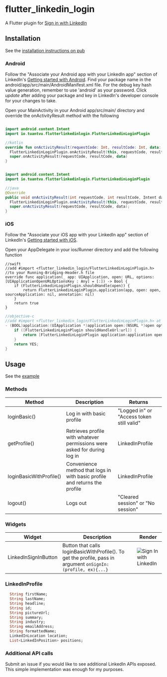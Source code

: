 # flutter_linkedin_login

A Flutter plugin for [Sign in with LinkedIn](https://developer.linkedin.com/docs/signin-with-linkedin)

## Installation
See the [installation instructions on pub](https://pub.dartlang.org/packages/flutter_linkedin_login#-installing-tab-)

### Android
Follow the "Associate your Android app with your LinkedIn app" section of LinkedIn's
[Getting started with Android](https://developer.linkedin.com/docs/android-sdk). 
Find your package name in the android/app/src/main/AndroidManifest.xml file.
For the debug key hash value generation, remember to use 'android' as your password.
Click *update* after adding your package and key in 
LinkedIn's developer console for your changes to take.  
  
Open your MainActivity in your Android app/src/main/ directory and override the
onActivityResult method with the following
```kotlin

import android.content.Intent
import io.tuantvu.flutterlinkedinlogin.FlutterLinkedinLoginPlugin

//kotlin
override fun onActivityResult(requestCode: Int, resultCode: Int, data: Intent?) {
  FlutterLinkedinLoginPlugin.onActivityResult(this, requestCode, resultCode, data)
  super.onActivityResult(requestCode, resultCode, data)
}
```
```java

import android.content.Intent
import io.tuantvu.flutterlinkedinlogin.FlutterLinkedinLoginPlugin

//java
@Override
public void onActivityResult(int requestCode, int resultCode, Intent data) {
  FlutterLinkedinLoginPlugin.onActivityResult(this, requestCode, resultCode, data);
  super.onActivityResult(requestCode, resultCode, data);
}
```

### iOS
Follow the "Associate your iOS app with your LinkedIn app" section of LinkedIn's
[Getting started with iOS](https://developer.linkedin.com/docs/ios-sdk). 
  
Open your AppDelegate in your ios/Runner directory and add the following function
```
//swift
//add #import <flutter_linkedin_login/FlutterLinkedinLoginPlugin.h>
//to your Running-Bridging-Header.h file
override func application(_ app: UIApplication, open: URL, options: [UIApplicationOpenURLOptionsKey : Any] = [:]) -> Bool {
    if (FlutterLinkedinLoginPlugin.shouldHandle(open)) {
        return FlutterLinkedinLoginPlugin.application(app, open: open, sourceApplication: nil, annotation: nil)
    }
    return true
}
```
```objectivec
//objective-c
//add #import <flutter_linkedin_login/FlutterLinkedinLoginPlugin.h> at top of your AppDelegate.m
- (BOOL)application:(UIApplication *)application open:(NSURL *)open options:(UIApplicationOpenURLOptionsKey *)options {
    if ([FlutterLinkedinLoginPlugin shouldHandleUrl:url]) {
        return [FlutterLinkedinLoginPlugin application:application open:open sourceApplication:nil annotation: nil];
    }
    return YES;
}
```
## Usage
See the [example](https://pub.dartlang.org/packages/flutter_linkedin_login#-example-tab-)

### Methods
Method | Description | Returns    
------ | ----------- | -------    
loginBasic() | Log in with basic profile | "Logged in" or "Access token still valid"
getProfile() | Retrieves profile with whatever permissions were asked for during log in | LinkedInProfile         
loginBasicWithProfile() | Convenience method that logs in with basic profile and returns the profile | LinkedInProfile
logout() | Logs out | "Cleared session" or "No session"

### Widgets
Widget | Description | Render
------ | ----------- | ------
LinkedInSignInButton | Button that calls loginBasicWithProfile(). To get the profile, pass in argument `onSignIn: (profile, ex){...}` | ![Sign In with LinkedIn](./images/linkedin-button.png)

### LinkedInProfile
```dart
  String firstName;
  String lastName;
  String headline;
  String id;
  String pictureUrl;
  String summary;
  String industry;
  String emailAddress;
  String formattedName;
  LinkedInLocation location;
  List<LinkedInPosition> positions;
```

### Additional API calls
Submit an issue if you would like to see additional LinkedIn APIs exposed. This
simple implementation was enough for my purposes.